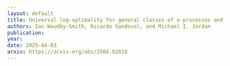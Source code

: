 ```yaml
---
layout: default 
title: Universal log-optimality for general classes of e-processes and sequential hypothesis tests
authors: Ian Waudby-Smith, Ricardo Sandoval, and Michael I. Jordan
publication: 
year: 
date: 2025-04-03
arxiv: https://arxiv.org/abs/2504.02818
---
```

